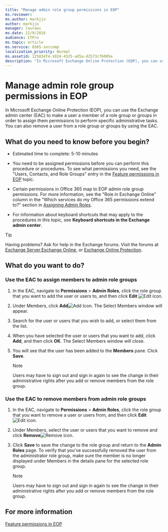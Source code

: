 ```yaml
---
title: "Manage admin role group permissions in EOP"
ms.reviewer: 
ms.author: markjjo
author: markjjo
manager: laurawi
ms.date: 12/9/2016
audience: ITPro
ms.topic: article
ms.service: O365-seccomp
localization_priority: Normal
ms.assetid: 125834f4-1024-4325-ad5a-d2573cfb005e
description: "In Microsoft Exchange Online Protection (EOP), you can use the Exchange admin center (EAC) to make a user a member of a role group or groups in order to assign them permissions to perform specific administrative tasks. You can also remove a user from a role group or groups by using the EAC."
---
```


# Manage admin role group permissions in EOP
  
In Microsoft Exchange Online Protection (EOP), you can use the Exchange admin center (EAC) to make a user a member of a role group or groups in order to assign them permissions to perform specific administrative tasks. You can also remove a user from a role group or groups by using the EAC.
  
## What do you need to know before you begin?

- Estimated time to complete: 5-10 minutes
    
- You need to be assigned permissions before you can perform this procedure or procedures. To see what permissions you need, see the "Users, Contacts, and Role Groups" entry in the [Feature permissions in EOP](feature-permissions-in-eop.md) topic. 
    
- Certain permissions in Office 365 map to EOP admin role group permissions. For more information, see the "Role in Exchange Online" column in the "Which services do my Office 365 permissions extend to?" section in [Assigning Admin Roles](https://go.microsoft.com/fwlink/p/?LinkId=286708).
    
- For information about keyboard shortcuts that may apply to the procedures in this topic, see **Keyboard shortcuts in the Exchange admin center**.
    
> [!TIP]
> Having problems? Ask for help in the Exchange forums. Visit the forums at [Exchange Server](https://go.microsoft.com/fwlink/p/?linkId=60612),[Exchange Online](https://go.microsoft.com/fwlink/p/?linkId=267542), or [Exchange Online Protection](https://go.microsoft.com/fwlink/p/?linkId=285351). 
  
## What do you want to do?

### Use the EAC to assign members to admin role groups

1. In the EAC, navigate to **Permissions** \> **Admin Roles**, click the role group that you want to add the user or users to, and then click **Edit** ![Edit icon](../media/ITPro-EAC-EditIcon.gif).
    
2. Under Members, click **Add**![Add Icon](../media/ITPro-EAC-AddIcon.gif). The Select Members window will appear.
    
3. Search for the user or users that you wish to add, or select them from the list.
    
4. When you have selected the user or users that you want to add, click **Add**, and then click **OK**. The Select Members window will close.
    
5. You will see that the user has been added to the **Members** pane. Click **Save**.
    
    > [!NOTE]
    > Users may have to sign out and sign in again to see the change in their administrative rights after you add or remove members from the role group. 
  
### Use the EAC to remove members from admin role groups

1. In the EAC, navigate to **Permissions** \> **Admin Roles**, click the role group that you want to remove a user or users from, and then click **Edit** ![Edit icon](../media/ITPro-EAC-EditIcon.gif).
    
2. Under Members, select the user or users that you want to remove and click **Remove**![Remove icon](../media/ITPro-EAC-RemoveIcon.gif).
    
3. Click **Save** to save the change to the role group and return to the **Admin Roles** page. To verify that you've successfully removed the user from the administrator role group, make sure the member is no longer displayed under Members in the details pane for the selected role group. 
    
    > [!NOTE]
    > Users may have to sign out and sign in again to see the change in their administrative rights after you add or remove members from the role group. 
  
## For more information

[Feature permissions in EOP](feature-permissions-in-eop.md)
  

